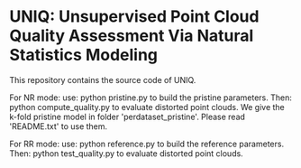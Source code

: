 # UNIQ: Unsupervised Point Cloud Quality Assessment Via Natural Statistics Modeling
This repository contains the source code of UNIQ.

For NR mode:
  use: python pristine.py to build the pristine parameters.
  Then: python compute_quality.py to evaluate distorted point clouds.
  We give the k-fold pristine model in folder 'perdataset_pristine'. Please read 'README.txt' to use them.

For RR mode:
  use: python reference.py to build the reference parameters.
  Then: python test_quality.py to evaluate distorted point clouds.
  
